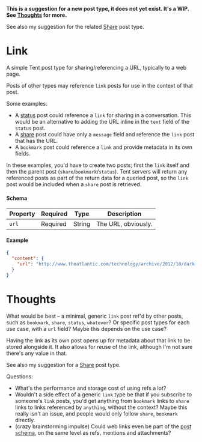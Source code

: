 **This is a suggestion for a new post type, it does not yet exist. It's a WIP. See [Thoughts](#thoughts) for more.**

See also my suggestion for the related [Share](https://github.com/joakim/tent-share) post type.

# Link

A simple Tent post type for sharing/referencing a URL, typically to a web page.

Posts of other types may reference `link` posts for use in the context of that post.

Some examples:

- A [status](https://tent.io/docs/post-types#status) post could reference a `link` for sharing in a conversation. This would be an alternative to adding the URL inline in the `text` field of the `status` post.
- A [share](https://github.com/joakim/tent-share) post could have only a `message` field and reference the `link` post that has the URL.
- A `bookmark` post could reference a `link` and provide metadata in its own fields.

In these examples, you'd have to create two posts; first the `link` itself and then the parent post (`share`/`bookmark`/`status`). Tent servers will return any referenced posts as part of the return data for a queried post, so the `link` post would be included when a `share` post is retrieved.

#### Schema

| Property | Required | Type | Description |
| -------- | -------- | ---- | ----------- |
| `url` | Required | String | The URL, obviously. |

#### Example

```json
{
  "content": {
    "url": "http://www.theatlantic.com/technology/archive/2012/10/dark-social-we-have-the-whole-history-of-the-web-wrong/263523/",
  }
}
```

# Thoughts

What would be best – a minimal, generic `link` post ref'd by other posts, such as `bookmark`, `share`, `status`, `whatever`? Or specific post types for each use case, with a `url` field? Maybe this depends on the use case?

Having the link as its own post opens up for metadata about that link to be stored alongside it. It also allows for reuse of the link, although I'm not sure there's any value in that.

See also my suggestion for a [Share](https://github.com/joakim/tent-share) post type.

Questions:

- What's the performance and storage cost of using refs a lot?
- Wouldn't a side effect of a generic `link` type be that if you subscribe to someone's `link` posts, you'd get anything from `bookmark` links to `share` links to links referenced by `anything`, without the context? Maybe this really isn't an issue, and people would only follow `share`, `bookmark` directly.
- (crazy brainstorming impulse) Could web links even be part of the [post schema](https://tent.io/docs/posts#post-schema), on the same level as refs, mentions and attachments?

